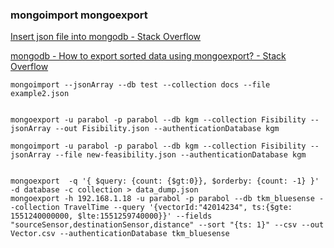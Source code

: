 ### mongoimport mongoexport


[Insert json file into mongodb - Stack Overflow](https://stackoverflow.com/questions/19441228/insert-json-file-into-mongodb "Insert json file into mongodb - Stack Overflow")

[mongodb - How to export sorted data using mongoexport? - Stack Overflow](https://stackoverflow.com/questions/9005983/how-to-export-sorted-data-using-mongoexport "mongodb - How to export sorted data using mongoexport? - Stack Overflow")



```shell
mongoimport --jsonArray --db test --collection docs --file example2.json


mongoexport -u parabol -p parabol --db kgm --collection Fisibility --jsonArray --out Fisibility.json --authenticationDatabase kgm

mongoimport -u parabol -p parabol --db kgm --collection Fisibility --jsonArray --file new-feasibility.json --authenticationDatabase kgm


mongoexport  -q '{ $query: {count: {$gt:0}}, $orderby: {count: -1} }' -d database -c collection > data_dump.json
mongoexport -h 192.168.1.18 -u parabol -p parabol --db tkm_bluesense --collection TravelTime --query '{vectorId:"42014234", ts:{$gte: 1551240000000, $lte:1551259740000}}' --fields "sourceSensor,destinationSensor,distance" --sort "{ts: 1}" --csv --out Vector.csv --authenticationDatabase tkm_bluesense


```
